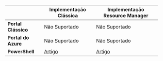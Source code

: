 |  | **Implementação Clássica**  | **Implementação Resource Manager**|
|-----------------------------|-------------|---------------------|
| **Portal Clássico**          | Não Suportado          | Não Suportado                  |
| **Portal do Azure**            | Não Suportado         | Não Suportado                  |
| **PowerShell** | [Artigo](../articles/expressroute/expressroute-howto-coexist-classic.md) | [Artigo](../articles/expressroute/expressroute-howto-coexist-resource-manager.md) |


<!--HONumber=Sep16_HO3-->



